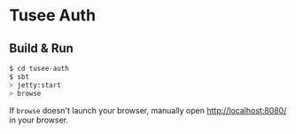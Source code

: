 # Tusee Auth #

## Build & Run ##

```sh
$ cd tusee-auth
$ sbt
> jetty:start
> browse
```

If `browse` doesn't launch your browser, manually open [http://localhost:8080/](http://localhost:8080/) in your browser.
